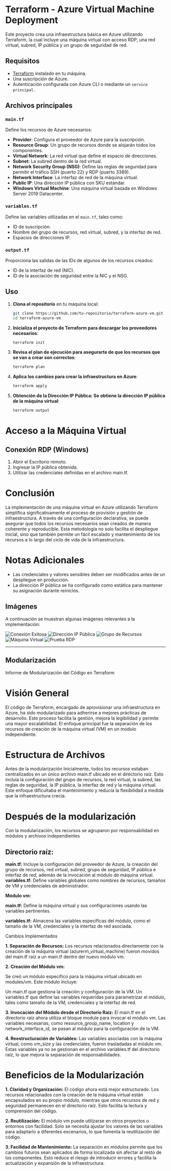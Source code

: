 # Terraform - Azure Virtual Machine Deployment

Este proyecto crea una infraestructura básica en Azure utilizando Terraform, la cual incluye una máquina virtual con acceso RDP, una red virtual, subred, IP pública y un grupo de seguridad de red.

## Requisitos

- [Terraform](https://www.terraform.io/downloads) instalado en tu máquina.
- Una suscripción de Azure.
- Autenticación configurada con Azure CLI o mediante un `service principal`.

## Archivos principales

### `main.tf`

Define los recursos de Azure necesarios:

- **Provider**: Configura el proveedor de Azure para la suscripción.
- **Resource Group**: Un grupo de recursos donde se alojarán todos los componentes.
- **Virtual Network**: La red virtual que define el espacio de direcciones.
- **Subnet**: La subred dentro de la red virtual.
- **Network Security Group (NSG)**: Define las reglas de seguridad para permitir el tráfico SSH (puerto 22) y RDP (puerto 3389).
- **Network Interface**: La interfaz de red de la máquina virtual.
- **Public IP**: Una dirección IP pública con SKU estándar.
- **Windows Virtual Machine**: Una máquina virtual basada en Windows Server 2019 Datacenter.

### `variables.tf`

Define las variables utilizadas en el `main.tf`, tales como:

- ID de suscripción.
- Nombre del grupo de recursos, red virtual, subred, y la interfaz de red.
- Espacios de direcciones IP.

### `output.tf`

Proporciona las salidas de las IDs de algunos de los recursos creados:

- ID de la interfaz de red (NIC).
- ID de la asociación de seguridad entre la NIC y el NSG.

## Uso

1. **Clona el repositorio** en tu máquina local:

   ```bash
   git clone https://github.com/tu-repositorio/terraform-azure-vm.git
   cd terraform-azure-vm
   ```

2. **Inicializa el proyecto de Terraform para descargar los proveedores necesarios**:
    ```bash
    terraform init
    ```

3. **Revisa el plan de ejecución para asegurarte de que los recursos que se van a crear son correctos**:
    ```bash
    terraform plan
    ```
4. **Aplica los cambios para crear la infraestructura en Azure**:
    ```bash
    terraform apply
    ```
5. **Obtención de la Dirección IP Pública: Se obtiene la dirección IP pública de la máquina virtual**:
    ```bash
    terraform output
    ```

# Acceso a la Máquina Virtual
## Conexión RDP (Windows)
1. Abrir el Escritorio remoto.
2. Ingresar la IP pública obtenida.
3. Utilizar las credenciales definidas en el archivo main.tf.

# Conclusión
La implementación de una máquina virtual en Azure utilizando Terraform simplifica significativamente el proceso de provisión y gestión de infraestructura. A través de una configuración declarativa, se puede asegurar que todos los recursos necesarios sean creados de manera coherente y reproducible. Esta metodología no solo facilita el despliegue inicial, sino que también permite un fácil escalado y mantenimiento de los recursos a lo largo del ciclo de vida de la infraestructura. 

# Notas Adicionales
* Las credenciales y valores sensibles deben ser modificados antes de un despliegue en producción.
* La dirección IP pública se ha configurado como estática para mantener su asignación durante reinicios.

## Imágenes

A continuación se muestran algunas imágenes relevantes a la implementación:

![Conexión Exitosa](img/conexionexitosa.png)
![Dirección IP Pública](img/example-public-ip.png)
![Grupo de Recursos](img/example-resourcestf.png)
![Máquina Virtual](img/example-vm.png)
![Prueba RDP](img/prueba-rdp.png)

------------------------

## Modularización

Informe de Modularización del Código en Terraform
# Visión General
El código de Terraform, encargado de aprovisionar una infraestructura en Azure, ha sido modularizado para adherirse a mejores prácticas de desarrollo. Este proceso facilita la gestión, mejora la legibilidad y permite una mayor escalabilidad. El enfoque principal fue la separación de los recursos de creación de la máquina virtual (VM) en un módulo independiente.

# Estructura de Archivos
Antes de la modularización
Inicialmente, todos los recursos estaban centralizados en un único archivo main.tf ubicado en el directorio raíz. Esto incluía la configuración del grupo de recursos, la red virtual, la subred, las reglas de seguridad, la IP pública, la interfaz de red y la máquina virtual. Este enfoque dificultaba el mantenimiento y reducía la flexibilidad a medida que la infraestructura crecía.

# Después de la modularización
Con la modularización, los recursos se agruparon por responsabilidad en módulos y archivos independientes

## Directorio raíz:

**main.tf:** Incluye la configuración del proveedor de Azure, la creación del grupo de recursos, red virtual, subred, grupo de seguridad, IP pública e interfaz de red, además de la invocación al módulo de máquina virtual.
**variables.tf:** Define variables globales como nombres de recursos, tamaños de VM y credenciales de administrador.

**Módulo vm:**

**main.tf:** Define la máquina virtual y sus configuraciones usando las variables pertinentes.

**variables.tf:** Almacena las variables específicas del módulo, como el tamaño de la VM, credenciales y la interfaz de red asociada.

Cambios Implementados

**1. Separación de Recursos:**
Los recursos relacionados directamente con la creación de la máquina virtual (azurerm_virtual_machine) fueron movidos del main.tf raíz a un main.tf dentro del nuevo módulo vm.

**2. Creación del Módulo vm:**
   
Se creó un módulo específico para la máquina virtual ubicado en modules/vm. Este módulo incluye:

Un main.tf que gestiona la creación y configuración de la VM.
Un variables.tf que define las variables requeridas para parametrizar el módulo, tales como tamaño de la VM, credenciales y la interfaz de red.

**3. Invocación del Módulo desde el Directorio Raíz:**
El main.tf en el directorio raíz ahora utiliza el bloque module para invocar el módulo vm. Las variables necesarias, como resource_group_name, location y network_interface_id, se pasan al módulo para la configuración de la VM.

**4. Reestructuración de Variables:**
Las variables asociadas con la máquina virtual, como vm_size y las credenciales, fueron trasladadas al módulo vm. Estas variables ya no se gestionan en el archivo variables.tf del directorio raíz, lo que mejora la separación de responsabilidades.

# **Beneficios de la Modularización**

**1. Claridad y Organización:**
El código ahora está mejor estructurado. Los recursos relacionados con la creación de la máquina virtual están encapsulados en su propio módulo, mientras que otros recursos de red y seguridad permanecen en el directorio raíz. Esto facilita la lectura y comprensión del código.

**2. Reutilización:**
El módulo vm puede utilizarse en otros proyectos o entornos con facilidad. Solo se necesita ajustar los valores de las variables para adaptarlo a diferentes escenarios, lo que fomenta la reutilización del código.

**3. Facilidad de Mantenimiento:**
La separación en módulos permite que los cambios futuros sean aplicados de forma localizada sin afectar al resto de los componentes. Esto reduce el riesgo de introducir errores y facilita la actualización y expansión de la infraestructura.

